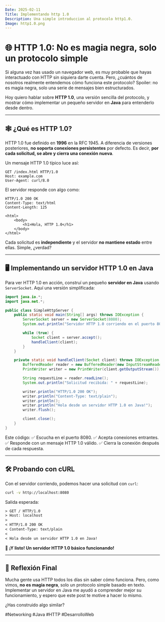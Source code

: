 ```yaml
---
Date: 2025-02-11
Title: Implementando http 1.0
Description: Una simple introduccion al protocolo http1.0.
Image: http1.0.png
---
```


# 🌐 HTTP 1.0: No es magia negra, solo un protocolo simple  

Si alguna vez has usado un navegador web, es muy probable que hayas interactuado con HTTP sin
siquiera darte cuenta.
Pero, ¿cuántos de nosotros realmente entendemos cómo funciona este protocolo?
Spoiler:
no es magia negra, solo una serie de mensajes bien estructurados.  

Hoy quiero hablar sobre **HTTP 1.0**, una versión sencilla del protocolo, y mostrar cómo
implementar un pequeño servidor en **Java** para entenderlo desde dentro.  

---

## 🕸️ **¿Qué es HTTP 1.0?**  

HTTP 1.0 fue definido en **1996** en la RFC 1945.
A diferencia de versiones posteriores, **no soporta conexiones persistentes** por defecto.
Es decir, **por cada solicitud, se abre y cierra una conexión nueva**.  

Un mensaje HTTP 1.0 típico luce así:  

```HTTP
GET /index.html HTTP/1.0
Host: example.com
User-Agent: curl/8.0
```

El servidor responde con algo como:  

```HTTP
HTTP/1.0 200 OK
Content-Type: text/html
Content-Length: 125

<html>
    <body>
        <h1>Hola, HTTP 1.0</h1>
    </body>
</html>
```

Cada solicitud es **independiente** y el servidor **no mantiene estado** entre ellas.
Simple, ¿verdad?  

---

## 🖥️ **Implementando un servidor HTTP 1.0 en Java**  

Para ver HTTP 1.0 en acción, construí un pequeño **servidor en Java** usando `ServerSocket`.
Aquí una versión simplificada:  

```java
import java.io.*;
import java.net.*;

public class SimpleHttpServer {
    public static void main(String[] args) throws IOException {
        ServerSocket server = new ServerSocket(8080);
        System.out.println("Servidor HTTP 1.0 corriendo en el puerto 8080...");

        while (true) {
            Socket client = server.accept();
            handleClient(client);
        }
    }

    private static void handleClient(Socket client) throws IOException {
        BufferedReader reader = new BufferedReader(new InputStreamReader(client.getInputStream()));
        PrintWriter writer = new PrintWriter(client.getOutputStream());

        String requestLine = reader.readLine();
        System.out.println("Solicitud recibida: " + requestLine);

        writer.println("HTTP/1.0 200 OK");
        writer.println("Content-Type: text/plain");
        writer.println();
        writer.println("Hola desde un servidor HTTP 1.0 en Java!");
        writer.flush();

        client.close();
    }
}
```

Este código:
✅ Escucha en el puerto 8080.
✅ Acepta conexiones entrantes.
✅ Responde con un mensaje HTTP 1.0 válido.
✅ Cierra la conexión después de cada respuesta.  

---

## 🛠️ **Probando con cURL**  

Con el servidor corriendo, podemos hacer una solicitud con `curl`:  

```bash
curl -v http://localhost:8080
```

Salida esperada:  

```txt
> GET / HTTP/1.0
> Host: localhost
> 
< HTTP/1.0 200 OK
< Content-Type: text/plain
< 
< Hola desde un servidor HTTP 1.0 en Java!
```

🎯 **¡Y listo!
Un servidor HTTP 1.0 básico funcionando!**  

---

## 🚀 **Reflexión Final**  

Mucha gente usa HTTP todos los días sin saber cómo funciona.
Pero, como vimos, **no es magia negra**, solo un protocolo simple basado en texto.
Implementar un servidor en Java me ayudó a comprender mejor su funcionamiento, y espero que
este post te motive a hacer lo mismo.  

¿Has construido algo similar?  

#Networking #Java #HTTP #DesarrolloWeb
